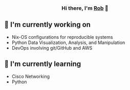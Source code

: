 <!--
**necr0mancer/necr0mancer** is a ✨ _special_ ✨ repository because its `README.md` (this file) appears on your GitHub profile.

Here are some ideas to get you started:

- 🔭 I’m currently working on ...
- 🌱 I’m currently learning ...
- 👯 I’m looking to collaborate on ...
- 🤔 I’m looking for help with ...
- 💬 Ask me about ...
- 📫 How to reach me: ...
- 😄 Pronouns: ...
- ⚡ Fun fact: ...
-->
<h3 align="center">
Hi there, I'm <a href="https://www.robmason.tech/" target="_blank" rel="noreferrer">Rob</a> 👋
</h3> 

## 🔭 I'm currently working on
- Nix-OS configurations for reproducible systems
- Python Data Visualization, Analysis, and Manipulation
- DevOps involving git/GitHub and AWS

## 🌱 I'm currently learning
- Cisco Networking
- Python
